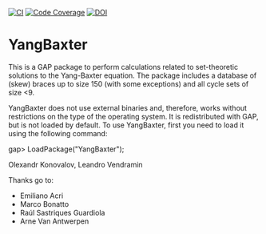 [![CI](https://github.com/gap-packages/YangBaxter/actions/workflows/CI.yml/badge.svg)](https://github.com/gap-packages/YangBaxter/actions/workflows/CI.yml)
[![Code Coverage](https://codecov.io/github/gap-packages/YangBaxter/coverage.svg?branch=master&token=)](https://codecov.io/gh/gap-packages/YangBaxter)
[![DOI](https://zenodo.org/badge/DOI/10.5281/zenodo.2573572.svg)](https://doi.org/10.5281/zenodo.2573572)

# YangBaxter

This is a GAP package to perform calculations related to set-theoretic 
solutions to the Yang-Baxter equation. The package includes
a database of (skew) braces up to size 150 (with some exceptions)
and all cycle sets of size <9. 

YangBaxter does not use external binaries and, therefore, works without restrictions on the type of the operating system. It is redistributed with GAP, but is not loaded by default. To use YangBaxter, first you need to load it using the following command:

gap> LoadPackage("YangBaxter");

Olexandr Konovalov, Leandro Vendramin

Thanks go to:
* Emiliano Acri
* Marco Bonatto
* Raúl Sastriques Guardiola
* Arne Van Antwerpen
